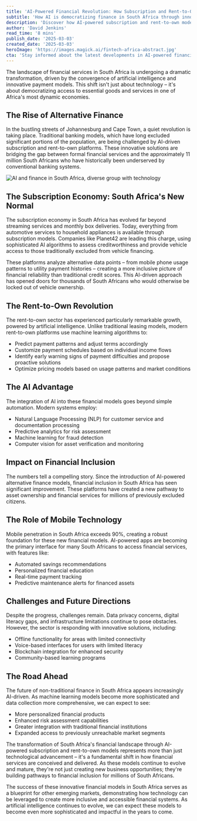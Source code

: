 ```yaml
---
title: 'AI-Powered Financial Revolution: How Subscription and Rent-to-Own Models Are Reshaping South Africa''s Economic Landscape'
subtitle: 'How AI is democratizing finance in South Africa through innovative payment models'
description: 'Discover how AI-powered subscription and rent-to-own models are transforming South Africa''s financial landscape, providing new access to financial services for millions of previously underserved citizens. Explore how this technological advancement is redefining financial inclusion in emerging markets.'
author: 'David Jenkins'
read_time: '8 mins'
publish_date: '2025-03-03'
created_date: '2025-03-03'
heroImage: 'https://images.magick.ai/fintech-africa-abstract.jpg'
cta: 'Stay informed about the latest developments in AI-powered financial innovation. Follow us on LinkedIn for exclusive insights into how technology is reshaping Africa''s economic future.'
---
```


The landscape of financial services in South Africa is undergoing a dramatic transformation, driven by the convergence of artificial intelligence and innovative payment models. This shift isn't just about technology – it's about democratizing access to essential goods and services in one of Africa's most dynamic economies.

## The Rise of Alternative Finance

In the bustling streets of Johannesburg and Cape Town, a quiet revolution is taking place. Traditional banking models, which have long excluded significant portions of the population, are being challenged by AI-driven subscription and rent-to-own platforms. These innovative solutions are bridging the gap between formal financial services and the approximately 11 million South Africans who have historically been underserved by conventional banking systems.

![AI and finance in South Africa, diverse group with technology](https://example.com/image-placeholder.jpg)

## The Subscription Economy: South Africa's New Normal

The subscription economy in South Africa has evolved far beyond streaming services and monthly box deliveries. Today, everything from automotive services to household appliances is available through subscription models. Companies like Planet42 are leading this charge, using sophisticated AI algorithms to assess creditworthiness and provide vehicle access to those traditionally excluded from vehicle financing.

These platforms analyze alternative data points – from mobile phone usage patterns to utility payment histories – creating a more inclusive picture of financial reliability than traditional credit scores. This AI-driven approach has opened doors for thousands of South Africans who would otherwise be locked out of vehicle ownership.

## The Rent-to-Own Revolution

The rent-to-own sector has experienced particularly remarkable growth, powered by artificial intelligence. Unlike traditional leasing models, modern rent-to-own platforms use machine learning algorithms to:

- Predict payment patterns and adjust terms accordingly
- Customize payment schedules based on individual income flows
- Identify early warning signs of payment difficulties and propose proactive solutions
- Optimize pricing models based on usage patterns and market conditions

## The AI Advantage

The integration of AI into these financial models goes beyond simple automation. Modern systems employ:

- Natural Language Processing (NLP) for customer service and documentation processing
- Predictive analytics for risk assessment
- Machine learning for fraud detection
- Computer vision for asset verification and monitoring

## Impact on Financial Inclusion

The numbers tell a compelling story. Since the introduction of AI-powered alternative finance models, financial inclusion in South Africa has seen significant improvement. These platforms have created a new pathway to asset ownership and financial services for millions of previously excluded citizens.

## The Role of Mobile Technology

Mobile penetration in South Africa exceeds 90%, creating a robust foundation for these new financial models. AI-powered apps are becoming the primary interface for many South Africans to access financial services, with features like:

- Automated savings recommendations
- Personalized financial education
- Real-time payment tracking
- Predictive maintenance alerts for financed assets

## Challenges and Future Directions

Despite the progress, challenges remain. Data privacy concerns, digital literacy gaps, and infrastructure limitations continue to pose obstacles. However, the sector is responding with innovative solutions, including:

- Offline functionality for areas with limited connectivity
- Voice-based interfaces for users with limited literacy
- Blockchain integration for enhanced security
- Community-based learning programs

## The Road Ahead

The future of non-traditional finance in South Africa appears increasingly AI-driven. As machine learning models become more sophisticated and data collection more comprehensive, we can expect to see:

- More personalized financial products
- Enhanced risk assessment capabilities
- Greater integration with traditional financial institutions
- Expanded access to previously unreachable market segments

The transformation of South Africa's financial landscape through AI-powered subscription and rent-to-own models represents more than just technological advancement – it's a fundamental shift in how financial services are conceived and delivered. As these models continue to evolve and mature, they're not just creating new business opportunities; they're building pathways to financial inclusion for millions of South Africans.

The success of these innovative financial models in South Africa serves as a blueprint for other emerging markets, demonstrating how technology can be leveraged to create more inclusive and accessible financial systems. As artificial intelligence continues to evolve, we can expect these models to become even more sophisticated and impactful in the years to come.